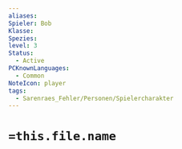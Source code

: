 ```yaml
---
aliases: 
Spieler: Bob
Klasse: 
Spezies: 
level: 3
Status:
  - Active
PCKnownLanguages:
  - Common
NoteIcon: player
tags:
  - Sarenraes_Fehler/Personen/Spielercharakter
---
```

# `=this.file.name`





